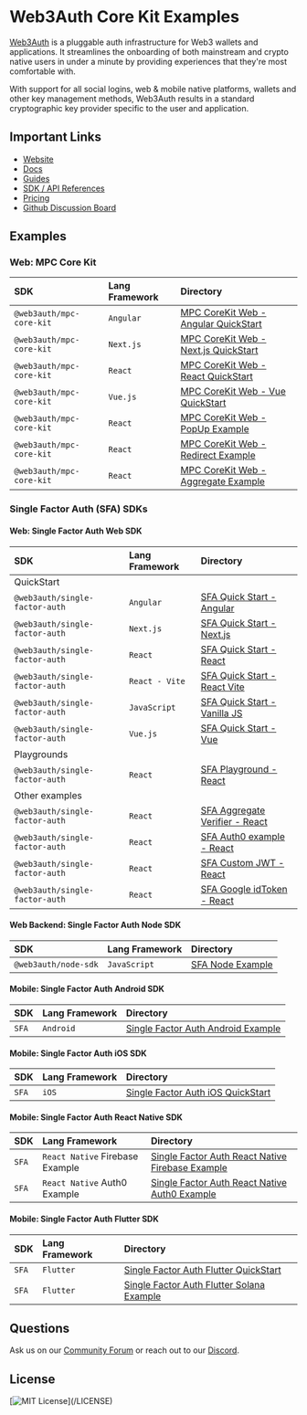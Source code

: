 # Web3Auth Core Kit Examples

[Web3Auth](https://web3auth.io) is a pluggable auth infrastructure for Web3 wallets and applications. It streamlines the
onboarding of both mainstream and crypto native users in under a minute by providing experiences that they're most
comfortable with.

With support for all social logins, web & mobile native platforms, wallets and other key management methods, Web3Auth
results in a standard cryptographic key provider specific to the user and application.

## Important Links

- [Website](https://web3auth.io)
- [Docs](https://web3auth.io/docs)
- [Guides](https://web3auth.io/docs/content-hub?type=guides)
- [SDK / API References](https://web3auth.io/docs/sdk)
- [Pricing](https://web3auth.io/pricing.html)
- [Github Discussion Board](https://github.com/orgs/Web3Auth/discussions)

## Examples

### Web: MPC Core Kit

| SDK                      | Lang Framework | Directory                                                                                                          |
| :----------------------- | :------------- | :----------------------------------------------------------------------------------------------------------------- |
| `@web3auth/mpc-core-kit` | `Angular`      | [MPC CoreKit Web - Angular QuickStart](/mpc-core-kit-web/quick-starts/mpc-core-kit-angular-quick-start/)           |
| `@web3auth/mpc-core-kit` | `Next.js`      | [MPC CoreKit Web - Next.js QuickStart](/mpc-core-kit-web/quick-starts/mpc-core-kit-nextjs-quick-start/)            |
| `@web3auth/mpc-core-kit` | `React`        | [MPC CoreKit Web - React QuickStart](/mpc-core-kit-web/quick-starts/mpc-core-kit-react-quick-start/)               |
| `@web3auth/mpc-core-kit` | `Vue.js`       | [MPC CoreKit Web - Vue QuickStart](/mpc-core-kit-web/quick-starts/mpc-core-kit-vue-quick-start/)                   |
| `@web3auth/mpc-core-kit` | `React`        | [MPC CoreKit Web - PopUp Example](/mpc-core-kit-web/implicit-flow-examples/mpc-core-kit-popup-flow-example/)       |
| `@web3auth/mpc-core-kit` | `React`        | [MPC CoreKit Web - Redirect Example](/mpc-core-kit-web/implicit-flow-examples/mpc-core-kit-redirect-flow-example/) |
| `@web3auth/mpc-core-kit` | `React`        | [MPC CoreKit Web - Aggregate Example](/mpc-core-kit-web/mpc-core-kit-aggregate-verifier-example/)                  |

### Single Factor Auth (SFA) SDKs

#### Web: Single Factor Auth Web SDK

| SDK                            | Lang Framework | Directory                                                                                        |
| :----------------------------- | :------------- | :----------------------------------------------------------------------------------------------- |
| QuickStart                     |                |                                                                                                  |
| `@web3auth/single-factor-auth` | `Angular`      | [SFA Quick Start - Angular](/single-factor-auth-web/quick-starts/sfa-angular-quick-start/)       |
| `@web3auth/single-factor-auth` | `Next.js`      | [SFA Quick Start - Next.js](/single-factor-auth-web/quick-starts/sfa-nextjs-quick-start/)        |
| `@web3auth/single-factor-auth` | `React`        | [SFA Quick Start - React](/single-factor-auth-web/quick-starts/sfa-react-quick-start/)           |
| `@web3auth/single-factor-auth` | `React - Vite` | [SFA Quick Start - React Vite](/single-factor-auth-web/quick-starts/sfa-react-vite-quick-start/) |
| `@web3auth/single-factor-auth` | `JavaScript`   | [SFA Quick Start - Vanilla JS](/single-factor-auth-web/quick-starts/sfa-vanillajs-quick-start/)  |
| `@web3auth/single-factor-auth` | `Vue.js`       | [SFA Quick Start - Vue](/single-factor-auth-web/quick-starts/sfa-vue-quick-start/)               |
| Playgrounds                    |                |                                                                                                  |
| `@web3auth/single-factor-auth` | `React`        | [SFA Playground - React](/single-factor-auth-web/sfa-web-react-playground/)                      |
| Other examples                 |                |                                                                                                  |
| `@web3auth/single-factor-auth` | `React`        | [SFA Aggregate Verifier - React](/single-factor-auth-web/sfa-web-aggregate-verifier-example/)    |
| `@web3auth/single-factor-auth` | `React`        | [SFA Auth0 example - React](/single-factor-auth-web/sfa-web-auth0-example/)                      |
| `@web3auth/single-factor-auth` | `React`        | [SFA Custom JWT - React](/single-factor-auth-web/sfa-web-custom-jwt-example/)                    |
| `@web3auth/single-factor-auth` | `React`        | [SFA Google idToken - React](/single-factor-auth-web/sfa-web-google-example/)                    |

#### Web Backend: Single Factor Auth Node SDK

| SDK                  | Lang Framework | Directory                                                          |
| :------------------- | :------------- | :----------------------------------------------------------------- |
| `@web3auth/node-sdk` | `JavaScript`   | [SFA Node Example](/single-factor-auth-node/sfa-node-quick-start/) |

#### Mobile: Single Factor Auth Android SDK

| SDK   | Lang Framework | Directory                                                                                  |
| :---- | :------------- | :----------------------------------------------------------------------------------------- |
| `SFA` | `Android`      | [Single Factor Auth Android Example](/single-factor-auth-android/sfa-android-quick-start/) |

#### Mobile: Single Factor Auth iOS SDK

| SDK   | Lang Framework | Directory                                                                         |
| :---- | :------------- | :-------------------------------------------------------------------------------- |
| `SFA` | `iOS`          | [Single Factor Auth iOS QuickStart](/single-factor-auth-ios/sfa-ios-quick-start/) |

#### Mobile: Single Factor Auth React Native SDK

| SDK   | Lang Framework                  | Directory                                                                                                     |
| :---- | :------------------------------ | :------------------------------------------------------------------------------------------------------------ |
| `SFA` | `React Native` Firebase Example | [Single Factor Auth React Native Firebase Example](/single-factor-auth-react-native/sfa-rn-bare-quick-start/) |
| `SFA` | `React Native` Auth0 Example    | [Single Factor Auth React Native Auth0 Example](/single-factor-auth-react-native/sfa-rn-expo-auth0-example/)  |

#### Mobile: Single Factor Auth Flutter SDK

| SDK   | Lang Framework | Directory                                                                                     |
| :---- | :------------- | :-------------------------------------------------------------------------------------------- |
| `SFA` | `Flutter`      | [Single Factor Auth Flutter QuickStart](/single-factor-auth-flutter/sfa_flutter_quick_start/) |
| `SFA` | `Flutter`      | [Single Factor Auth Flutter Solana Example](/single-factor-auth-flutter/sfa_flutter_solana/)  |

## Questions

Ask us on our [Community Forum](https://community.web3auth.io/) or reach out to our
[Discord](https://discord.gg/web3auth).

## License

[![MIT License](https://img.shields.io/apm/l/atomic-design-ui.svg?)](/LICENSE)
